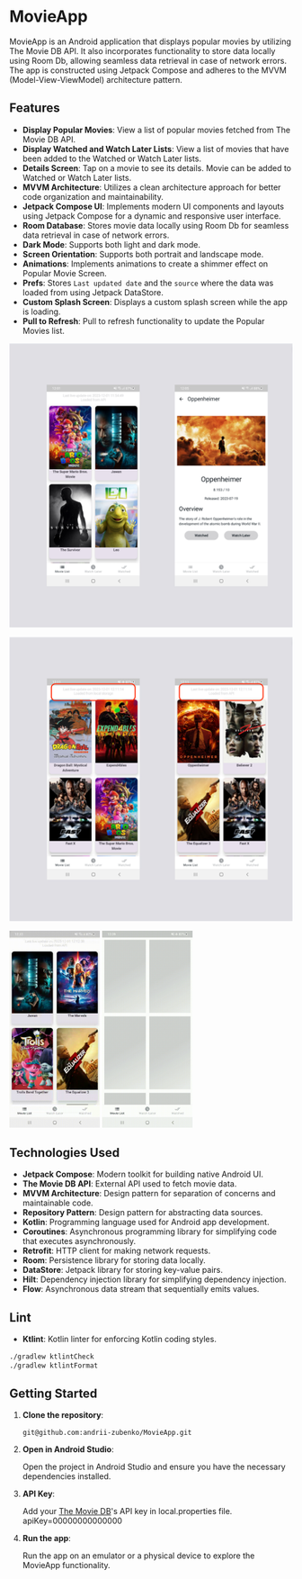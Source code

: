 # MovieApp

MovieApp is an Android application that displays popular movies by utilizing The Movie DB API. It also incorporates functionality to store data locally using Room Db, allowing seamless data retrieval in case of network errors. The app is constructed using Jetpack Compose and adheres to the MVVM (Model-View-ViewModel) architecture pattern.
## Features

- **Display Popular Movies**: View a list of popular movies fetched from The Movie DB API.
- **Display Watched and Watch Later Lists**: View a list of movies that have been added to the Watched or Watch Later lists.
- **Details Screen**: Tap on a movie to see its details. Movie can be added to Watched or Watch Later lists.
- **MVVM Architecture**: Utilizes a clean architecture approach for better code organization and maintainability.
- **Jetpack Compose UI**: Implements modern UI components and layouts using Jetpack Compose for a dynamic and responsive user interface.
- **Room Database**: Stores movie data locally using Room Db for seamless data retrieval in case of network errors.
- **Dark Mode**: Supports both light and dark mode.
- **Screen Orientation**: Supports both portrait and landscape mode.
- **Animations**: Implements animations to create a shimmer effect on Popular Movie Screen.
- **Prefs**: Stores `Last updated date` and the `source` where the data was loaded from using Jetpack DataStore.
- **Custom Splash Screen**: Displays a custom splash screen while the app is loading.
- **Pull to Refresh**: Pull to refresh functionality to update the Popular Movies list.

<p align="center">
<img src="/preview/1.png" />
</p>

<p align="center">
<img src="/preview/2.png" />
</p>

<p float="left">
<img src="/preview/pull_to_refresh.gif" width="32%" />
<img src="/preview/shimmer_animation.gif" width="32%" />
</p>


## Technologies Used

- **Jetpack Compose**: Modern toolkit for building native Android UI.
- **The Movie DB API**: External API used to fetch movie data.
- **MVVM Architecture**: Design pattern for separation of concerns and maintainable code.
- **Repository Pattern**: Design pattern for abstracting data sources.
- **Kotlin**: Programming language used for Android app development.
- **Coroutines**: Asynchronous programming library for simplifying code that executes asynchronously.
- **Retrofit**: HTTP client for making network requests.
- **Room**: Persistence library for storing data locally.
- **DataStore**: Jetpack library for storing key-value pairs.
- **Hilt**: Dependency injection library for simplifying dependency injection.
- **Flow**: Asynchronous data stream that sequentially emits values.

## Lint

- **Ktlint**: Kotlin linter for enforcing Kotlin coding styles.


```
./gradlew ktlintCheck 
./gradlew ktlintFormat
```

## Getting Started

1. **Clone the repository**:

    ```
    git@github.com:andrii-zubenko/MovieApp.git
    ```

2. **Open in Android Studio**:

   Open the project in Android Studio and ensure you have the necessary dependencies installed.

3. **API Key**:

   Add your [The Movie DB](https://www.themoviedb.org/)'s API key in local.properties file.
   apiKey=00000000000000

4. **Run the app**:

   Run the app on an emulator or a physical device to explore the MovieApp functionality.

